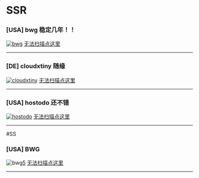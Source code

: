 # SSR

### [**USA**] bwg  稳定几年！！
[![bwg][1]][1]
[无法扫描点这里][100]

- - - -

### [**DE**] cloudxtiny  随缘
[![cloudxtiny][3]][3]
[无法扫描点这里][102]

- - - -

### [**USA**] hostodo  还不错
[![hostodo][4]][4]
[无法扫描点这里][103]

- - - -

#SS

### [**USA**] BWG
![bwg][5][5]
[无法扫描点这里][104]

- - - -


<!-- ⬇️ SSR ⬇️ -->
 [1]: https://api.flxxyz.com/qr/image/f5smkce460000?size=300
 [3]: https://api.flxxyz.com/qr/image/b51ekp7svn800?size=300
 [4]: https://api.flxxyz.com/qr/image/d3s33qm0jc000?size=300
<!-- ⬆️ SSR ⬆️ -->

<!-- ⬇️ ss ⬇️ -->
 [5]: http://ox59pphuc.bkt.clouddn.com/ss.jpg
<!-- ⬆️ ss ⬆️ -->

<!-- ⬇️ 账号信息 ⬇️ -->
 [100]: ./account/bwg.md
 [102]: ./account/cloudxtiny.md
 [103]: ./account/hostodo.md
 [104]: ./account/zp.md
<!-- ⬆️ 账号信息 ⬆️ -->
